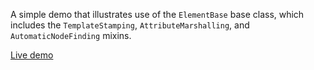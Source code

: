 A simple demo that illustrates use of the `ElementBase` base class, which
includes the `TemplateStamping`, `AttributeMarshalling`, and
`AutomaticNodeFinding` mixins.

[Live demo](http://componentkitchen.github.io/core-component-mixins/demos/Hello%20World/)
